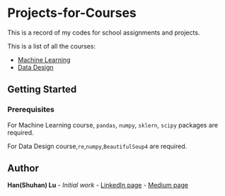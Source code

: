 # Projects-for-Courses

This is a record of my codes for school assignments and projects.

This is a list of all the courses:
* [Machine Learning](https://github.com/lush9516/Projects-for-Courses/tree/master/Machine%20Learning)
* [Data Design](https://github.com/lush9516/Projects-for-Courses/tree/master/Data%20Design%20%26%20Representation)

## Getting Started

### Prerequisites

For Machine Learning course, `pandas`, `numpy`, `sklern`, `scipy` packages are required.

For Data Design course,`re`,`numpy`,`BeautifulSoup4` are required.

## Author

**Han(Shuhan) Lu** - *Initial work* - [LinkedIn page](https://www.linkedin.com/in/shuhan-lu/) - [Medium page](https://medium.com/@lushuhan95)

